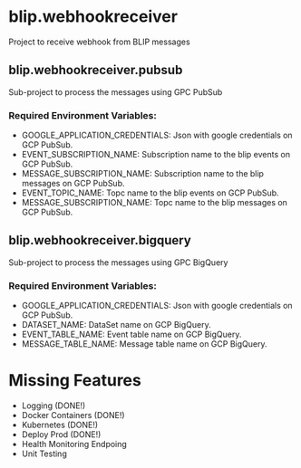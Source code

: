 # blip.webhookreceiver 
Project to receive webhook from BLIP messages

## blip.webhookreceiver.pubsub
Sub-project to process the messages using GPC PubSub

### Required Environment Variables:
- GOOGLE_APPLICATION_CREDENTIALS: Json with google credentials on GCP PubSub.
- EVENT_SUBSCRIPTION_NAME: Subscription name to the blip events on GCP PubSub.
- MESSAGE_SUBSCRIPTION_NAME: Subscription name to the blip messages on GCP PubSub.
- EVENT_TOPIC_NAME: Topc name to the blip events on GCP PubSub.
- MESSAGE_SUBSCRIPTION_NAME: Topc name to the blip messages on GCP PubSub.

## blip.webhookreceiver.bigquery
Sub-project to process the messages using GPC BigQuery

### Required Environment Variables:
- GOOGLE_APPLICATION_CREDENTIALS: Json with google credentials on GCP PubSub.
- DATASET_NAME: DataSet name on GCP BigQuery.
- EVENT_TABLE_NAME: Event table name on GCP BigQuery.
- MESSAGE_TABLE_NAME: Message table name on GCP BigQuery.

# Missing Features
- Logging (DONE!)
- Docker Containers (DONE!)
- Kubernetes (DONE!)
- Deploy Prod (DONE!)
- Health Monitoring Endpoing
- Unit Testing
